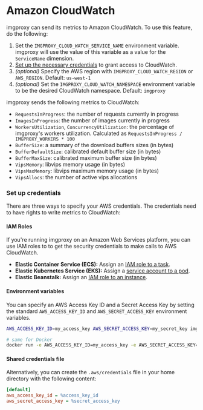 # Amazon CloudWatch

imgproxy can send its metrics to Amazon CloudWatch. To use this feature, do the following:

1. Set the `IMGPROXY_CLOUD_WATCH_SERVICE_NAME` environment variable. imgproxy will use the value of this variable as a value for the `ServiceName` dimension.
2. [Set up the necessary credentials](#set-up-credentials) to grant access to CloudWatch.
3. _(optional)_ Specify the AWS region with `IMGPROXY_CLOUD_WATCH_REGION` or `AWS_REGION`. Default: `us-west-1`
4. _(optional)_ Set the `IMGPROXY_CLOUD_WATCH_NAMESPACE` environment variable to be the desired CloudWatch namespace. Default: `imgproxy`

imgproxy sends the following metrics to CloudWatch:

* `RequestsInProgress`: the number of requests currently in progress
* `ImagesInProgress`: the number of images currently in progress
* `WorkersUtilization`, `ConcurrencyUtilization`: the percentage of imgproxy's workers utilization. Calculated as `RequestsInProgress / IMGPROXY_WORKERS * 100`
* `BufferSize`: a summary of the download buffers sizes (in bytes)
* `BufferDefaultSize`: calibrated default buffer size (in bytes)
* `BufferMaxSize`: calibrated maximum buffer size (in bytes)
* `VipsMemory`: libvips memory usage (in bytes)
* `VipsMaxMemory`: libvips maximum memory usage (in bytes)
* `VipsAllocs`: the number of active vips allocations

### Set up credentials

There are three ways to specify your AWS credentials. The credentials need to have rights to write metrics to CloudWatch:

#### IAM Roles

If you're running imgproxy on an Amazon Web Services platform, you can use IAM roles to to get the security credentials to make calls to AWS CloudWatch.

* **Elastic Container Service (ECS):** Assign an [IAM role to a task](https://docs.aws.amazon.com/AmazonECS/latest/developerguide/task-iam-roles.html).
* **Elastic Kubernetes Service (EKS):** Assign a [service account to a pod](https://docs.aws.amazon.com/eks/latest/userguide/pod-configuration.html).
* **Elastic Beanstalk:** Assign an [IAM role to an instance](https://docs.aws.amazon.com/elasticbeanstalk/latest/dg/iam-instanceprofile.html).

#### Environment variables

You can specify an AWS Access Key ID and a Secret Access Key by setting the standard `AWS_ACCESS_KEY_ID` and `AWS_SECRET_ACCESS_KEY` environment variables.

``` bash
AWS_ACCESS_KEY_ID=my_access_key AWS_SECRET_ACCESS_KEY=my_secret_key imgproxy

# same for Docker
docker run -e AWS_ACCESS_KEY_ID=my_access_key -e AWS_SECRET_ACCESS_KEY=my_secret_key -it darthsim/imgproxy
```

#### Shared credentials file

Alternatively, you can create the `.aws/credentials` file in your home directory with the following content:

```ini
[default]
aws_access_key_id = %access_key_id
aws_secret_access_key = %secret_access_key
```
